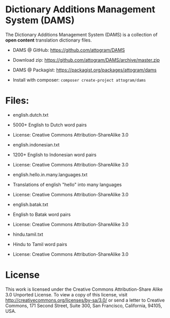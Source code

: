 
Dictionary Additions Management System (DAMS)
====

The Dictionary Additions Management System (DAMS) is a collection 
of **open content** translation dictionary files.

* DAMS @ GitHub: https://github.com/attogram/DAMS
 * Download zip: https://github.com/attogram/DAMS/archive/master.zip
 
* DAMS @ Packagist: https://packagist.org/packages/attogram/dams
 * Install with composer: `composer create-project attogram/dams`

Files:
====

* english.dutch.txt
 * 5000+ English to Dutch word pairs
 * License: Creative Commons Attribution-ShareAlike 3.0

* english.indonesian.txt
 * 1200+ English to Indonesian word pairs
 * License: Creative Commons Attribution-ShareAlike 3.0

* english.hello.in.many.languages.txt
 * Translations of english "hello" into many languages
 * License: Creative Commons Attribution-ShareAlike 3.0

* english.batak.txt
 * English to Batak word pairs
 * License: Creative Commons Attribution-ShareAlike 3.0

* hindu.tamil.txt
 * Hindu to Tamil word pairs
 * License: Creative Commons Attribution-ShareAlike 3.0

License
====

This work is licensed under the Creative Commons Attribution-Share Alike 3.0 Unported License. 
To view a copy of this license, visit http://creativecommons.org/licenses/by-sa/3.0/ 
or send a letter to Creative Commons, 171 Second Street, Suite 300, San Francisco, California, 94105, USA.

